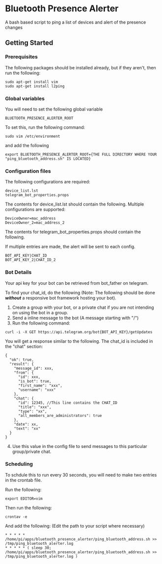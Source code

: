 # Bluetooth Presence Alerter

A bash based script to ping a list of devices and alert of the presence changes

## Getting Started

### Prerequisites

The following packages should be installed already, but if they aren't, then run the following:

```
sudo apt-get install vim
sudo apt-get install l2ping
```

### Global variables 

You will need to set the following global variable
```
BLUETOOTH_PRESENCE_ALERTER_ROOT
```
To set this, run the following command:
```
sudo vim /etc/environment
```
and add the following
```
export BLUETOOTH_PRESENCE_ALERTER_ROOT={THE FULL DIRECTORY WHERE YOUR "ping_bluetooth_address.sh" IS LOCATED}
```

### Configuration files

The following configurations are required:

```
device_list.lst
telegram_bot_properties.props
```

The contents for device_list.lst should contain the following. Multiple configurations are supported:

```
DeviceOwner=mac_address
DeviceOwner_2=mac_address_2
```

The contents for telegram_bot_properties.props should contain the following. 

If multiple entries are made, the alert will be sent to each config.

```
BOT_API_KEY|CHAT_ID
BOT_API_KEY_2|CHAT_ID_2
```

### Bot Details

Your api key for your bot can be retrieved from bot_father on telegram.

To find your chat_id, do the following (Note: The following should be done ***without*** a responsive bot framework hosting your bot).
1. Create a group with your bot, or a private chat if you are not intending on using the bot in a group.
2. Send a inline message to the bot (A message starting with "/")
3. Run the following command:
```
curl -i -X GET https://api.telegram.org/bot{BOT_API_KEY}/getUpdates
```
You will get a response similar to the following. The chat_id is included in the "chat" section:
```
{
  "ok": true,
  "result": {
    "message_id": xxx,
    "from": {
      "id": xxx,
      "is_bot": true,
      "first_name": "xxx",
      "username": "xxx"
    },
    "chat": {
      "id": 12345, //This line contains the CHAT_ID
      "title": "xxx",
      "type": "xx",
      "all_members_are_administrators": true
    },
    "date": xx,
    "text": "xx"
  }
}
```
4. Use this value in the config file to send messages to this particular group/private chat.

### Scheduling
To schdule this to run every 30 seconds, you will need to make two entries in the crontab file.

Run the following:
```
export EDITOR=vim
```

Then run the following:
```
crontav -e
```

And add the following: (Edit the path to your script where necessary)

```
* * * * * /home/pi/apps/bluetooth_presence_alerter/ping_bluetooth_address.sh >> /tmp/ping_bluetooth_alerter.log
* * * * * ( sleep 30; /home/pi/apps/bluetooth_presence_alerter/ping_bluetooth_address.sh >> /tmp/ping_bluetooth_alerter.log )
```

